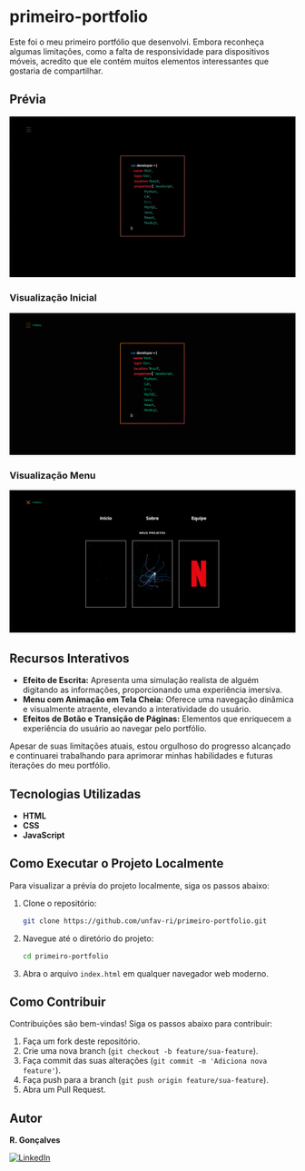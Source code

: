 # primeiro-portfolio

Este foi o meu primeiro portfólio que desenvolvi. Embora reconheça algumas limitações, como a falta de responsividade para dispositivos móveis, acredito que ele contém muitos elementos interessantes que gostaria de compartilhar.

## Prévia

<img src="https://github.com/unfav-ri/assets/blob/master/PRIMEIRO-PORTIFOLIO/primeiro-portfolio.gif">

### Visualização Inicial

<img src="https://github.com/unfav-ri/assets/blob/master/PRIMEIRO-PORTIFOLIO/pag_inicial.png">

### Visualização Menu

<img src="https://github.com/unfav-ri/assets/blob/master/PRIMEIRO-PORTIFOLIO/menu.png">

## Recursos Interativos

- **Efeito de Escrita:** Apresenta uma simulação realista de alguém digitando as informações, proporcionando uma experiência imersiva.
- **Menu com Animação em Tela Cheia:** Oferece uma navegação dinâmica e visualmente atraente, elevando a interatividade do usuário.
- **Efeitos de Botão e Transição de Páginas:** Elementos que enriquecem a experiência do usuário ao navegar pelo portfólio.

Apesar de suas limitações atuais, estou orgulhoso do progresso alcançado e continuarei trabalhando para aprimorar minhas habilidades e futuras iterações do meu portfólio.

## Tecnologias Utilizadas

- **HTML**
- **CSS**
- **JavaScript**

## Como Executar o Projeto Localmente

Para visualizar a prévia do projeto localmente, siga os passos abaixo:

1. Clone o repositório:
    ```sh
    git clone https://github.com/unfav-ri/primeiro-portfolio.git
    ```
2. Navegue até o diretório do projeto:
    ```sh
    cd primeiro-portfolio
    ```
3. Abra o arquivo `index.html` em qualquer navegador web moderno.

## Como Contribuir

Contribuições são bem-vindas! Siga os passos abaixo para contribuir:

1. Faça um fork deste repositório.
2. Crie uma nova branch (`git checkout -b feature/sua-feature`).
3. Faça commit das suas alterações (`git commit -m 'Adiciona nova feature'`).
4. Faça push para a branch (`git push origin feature/sua-feature`).
5. Abra um Pull Request.

## Autor

**R. Gonçalves**

[![LinkedIn](https://img.shields.io/badge/LinkedIn-0077B5?style=for-the-badge&logo=linkedin&logoColor=white)](https://www.linkedin.com/in/rgoncalves-sp/)

